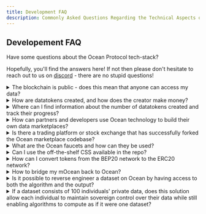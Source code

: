 ```yaml
---
title: Development FAQ
description: Commonly Asked Questions Regarding the Technical Aspects of the Ocean Stack
---
```

## Developement FAQ

Have some questions about the Ocean Protocol tech-stack?

Hopefully, you'll find the answers here! If not then please don't hesitate to reach out to us on [discord](https://discord.gg/EdmenE7eTj) - there are no stupid questions!

<details>
<summary>The blockchain is public - does this mean that anyone can access my data?</summary>

Your data is protected as it is stored encrypted on the chain. So no one is able to access your data via the blockchain without purchasing access (with the datatoken) through the smart contract. Ocean smart contracts encrypt the URL to the dataset before it is published on the blockchain. This means that only the encrypted URL will be queryable in the public blockchain. Ocean technology facilitates data access to the consumer via a proxy (Ocean Provider) and the unencrypted URL is never exposed.

</details>

<details>
<summary>How are datatokens created, and how does the creator make money?</summary>

[Datatokens](../developers/contracts/datatokens) represent access rights to a specific dataset or data service on the Ocean Protocol. Creators of datasets tokenize their data, creating these datatokens. Each datatoken is unique to a dataset.
</details>

<details>
<summary>Where can I find information about the number of datatokens created and track their progress?</summary>

To access this data, some technical expertise is required. You can find this information at the subgraph level. In the documentation, we provide a few examples of how to retrieve this data using JavaScript. Feel free to give it a shot by visiting this [page](../developers/subgraph/list-datatokens). If it doesn't meet your requirements, don't hesitate to reach out to us on Discord.
</details>

<details>
<summary>How can partners and developers use Ocean technology to build their own data marketplaces?</summary>

Ocean technology is open-source, community-funded, and freely available for use by anyone. 
Anyone can fork various components from the Ocean [GitHub](https://github.com/oceanprotocol) repository and create their own. Additionally, Ocean empowers dApp operators with great flexibility and control over the fees they charge, allowing you to customize the fee structure to meet your specific needs and ensure your project's sustainability.
</details>

<details>
<summary>Is there a trading platform or stock exchange that has successfully forked the Ocean marketplace codebase?</summary>

Ocean technology is actively used by Daimler/Acentrik, deltaDAO/GAIA-X, and several other entities. You can find further details on the Ocean [ecosystem page](https://oceanprotocol.com/explore/ecosystem).

</details>

<details>
<summary>What are the Ocean faucets and how can they be used?</summary>

An Ocean faucet is a site to get (fake) OCEAN for use on a given testnet. There's an Ocean faucet for each testnet that Ocean is deployed to. The [networks](../discover/networks/) page have more information.
</details>

<details>
<summary>Can I use the off-the-shelf CSS available in the repo?</summary>

The marketplace name, logo, and typeface must be changed by the client. A slight modification would be enough for compliance. For more information consult the README file about [forking Ocean Market](https://github.com/oceanprotocol/market#-forking). 
</details>

<details>
<summary>How can I convert tokens from the BEP20 network to the ERC20 network?</summary>

Please follow this [tutorial](../discover/networks/bridges#binance-smart-chain-bsc-bridge) to bridge from/to binance smart chain. Please double-check the addresses and make sure you are using the right smart contracts.
</details>

<details>
<summary>How to bridge my mOcean back to Ocean?</summary>

Please follow this [tutorial](../discover/networks/bridges#polygon-ex-matic-bridge) to bridge to/from polygon. Please double-check the addresses and make sure you are using the right smart contracts.
</details>

<details>
<summary>Is it possible to reverse engineer a dataset on Ocean by having access to both the algorithm and the output? </summary>

Not to our knowledge. But please, give it a shot and share the results with us 😄

PS: We offer good rewards 😇
</details>

<details>
<summary>If a dataset consists of 100 individuals' private data, does this solution allow each individual to maintain sovereign control over their data while still enabling algorithms to compute as if it were one dataset?</summary>

Each individual could publish their dataset themselves, to get a data NFT. From the data NFT, they can mint datatokens which are to access the data. They have sovereign control over this, as hold the keys to the data NFTs and datatokens, and have great flexibility in how to give others access. For example, they could send a datatoken to a DAO for the DAO can manage. Or they could grant datatoken-minting permissions to the DAO. The DAO could use this to assemble a dataset across 100 individuals. ⁣
⁣
Learn more about Data NFTs on the [Docs](../developers/contracts/data-nfts).
</details>